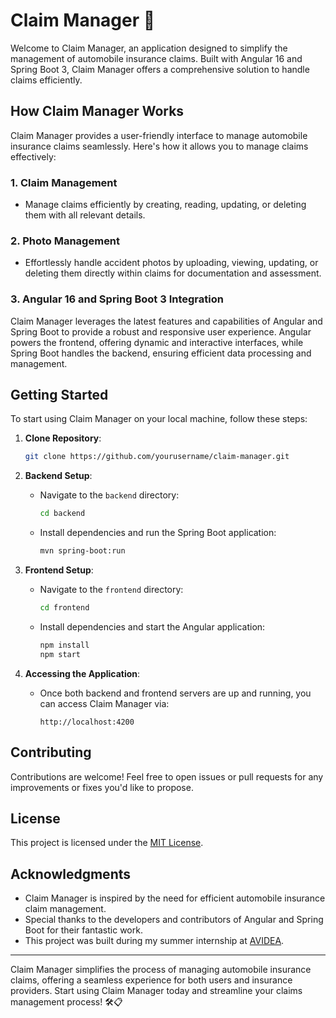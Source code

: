 # Claim Manager 🚗

Welcome to Claim Manager, an application designed to simplify the management of automobile insurance claims. Built with Angular 16 and Spring Boot 3, Claim Manager offers a comprehensive solution to handle claims efficiently.

## How Claim Manager Works
Claim Manager provides a user-friendly interface to manage automobile insurance claims seamlessly. Here's how it allows you to manage claims effectively:

### 1. Claim Management
- Manage claims efficiently by creating, reading, updating, or deleting them with all relevant details.
  
### 2. Photo Management
- Effortlessly handle accident photos by uploading, viewing, updating, or deleting them directly within claims for documentation and assessment.
  
### 3. Angular 16 and Spring Boot 3 Integration
Claim Manager leverages the latest features and capabilities of Angular and Spring Boot to provide a robust and responsive user experience. Angular powers the frontend, offering dynamic and interactive interfaces, while Spring Boot handles the backend, ensuring efficient data processing and management.

## Getting Started
To start using Claim Manager on your local machine, follow these steps:

1. **Clone Repository**: 
    ```bash
    git clone https://github.com/yourusername/claim-manager.git
    ```

2. **Backend Setup**:
    - Navigate to the `backend` directory:
        ```bash
        cd backend
        ```
    - Install dependencies and run the Spring Boot application:
        ```bash
        mvn spring-boot:run
        ```

3. **Frontend Setup**:
    - Navigate to the `frontend` directory:
        ```bash
        cd frontend
        ```
    - Install dependencies and start the Angular application:
        ```bash
        npm install
        npm start
        ```

4. **Accessing the Application**:
    - Once both backend and frontend servers are up and running, you can access Claim Manager via:
        ```
        http://localhost:4200
        ```

## Contributing
Contributions are welcome! Feel free to open issues or pull requests for any improvements or fixes you'd like to propose.

## License
This project is licensed under the [MIT License](LICENSE.md).

## Acknowledgments
- Claim Manager is inspired by the need for efficient automobile insurance claim management.
- Special thanks to the developers and contributors of Angular and Spring Boot for their fantastic work.
- This project was built during my summer internship at [AVIDEA](https://www.linkedin.com/company/digiconstat/).

---

Claim Manager simplifies the process of managing automobile insurance claims, offering a seamless experience for both users and insurance providers. Start using Claim Manager today and streamline your claims management process! 🛠️📋
